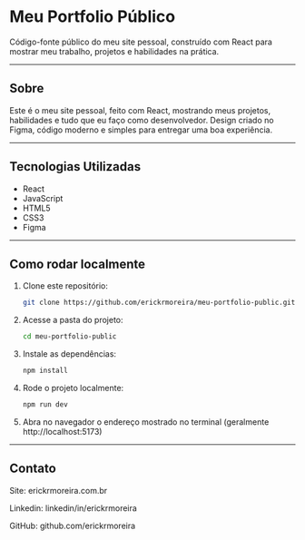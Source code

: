 # Meu Portfolio Público

Código-fonte público do meu site pessoal, construído com React para mostrar meu trabalho, projetos e habilidades na prática.

---

## Sobre

Este é o meu site pessoal, feito com React, mostrando meus projetos, habilidades e tudo que eu faço como desenvolvedor. Design criado no Figma, código moderno e simples para entregar uma boa experiência.

---

## Tecnologias Utilizadas

- React
- JavaScript
- HTML5
- CSS3
- Figma

---

## Como rodar localmente

1. Clone este repositório:
   ```bash
   git clone https://github.com/erickrmoreira/meu-portfolio-public.git

2. Acesse a pasta do projeto:
   ```bash
   cd meu-portfolio-public

4. Instale as dependências:
   ```bash
   npm install

6. Rode o projeto localmente:
   ```bash
   npm run dev

8. Abra no navegador o endereço mostrado no terminal (geralmente http://localhost:5173)

---

## Contato

Site: erickrmoreira.com.br

Linkedin: linkedin/in/erickrmoreira

GitHub: github.com/erickrmoreira



